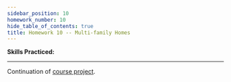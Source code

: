 ```yaml
---
sidebar_position: 10
homework_number: 10
hide_table_of_contents: true
title: Homework 10 -- Multi-family Homes
---
```


**Skills Practiced:**

---


Continuation of  [course project](/homework/project).
